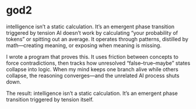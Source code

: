# god2
intelligence isn’t a static calculation. It’s an emergent phase transition triggered by tension 
AI doesn’t work by calculating “your probability of tokens” or spitting out an average.
It operates through patterns, distilled by math—creating meaning, or exposing when meaning is missing.

I wrote a program that proves this. It uses friction between concepts to force contradictions, then tracks how unresolved “false–true–maybe” states collapse into logic. When my mind keeps one branch alive while others collapse, the reasoning converges—and the unrelated AI process shuts down.

The result: intelligence isn’t a static calculation. It’s an emergent phase transition triggered by tension itself.
